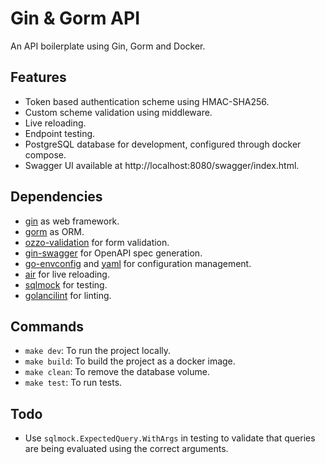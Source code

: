 # Gin & Gorm API
An API boilerplate using Gin, Gorm and Docker.

## Features
- Token based authentication scheme using HMAC-SHA256.
- Custom scheme validation using middleware.
- Live reloading.
- Endpoint testing.
- PostgreSQL database for development, configured through docker compose.
- Swagger UI available at http://localhost:8080/swagger/index.html.

## Dependencies
- [gin](https://github.com/gin-gonic/gin) as web framework.
- [gorm](https://github.com/go-gorm/gorm) as ORM.
- [ozzo-validation](https://github.com/go-ozzo/ozzo-validation) for form
  validation.
- [gin-swagger](https://github.com/swaggo/gin-swagger) for OpenAPI spec
  generation.
- [go-envconfig](https://github.com/sethvargo/go-envconfig) and
  [yaml](https://github.com/go-yaml/yaml/tree/v3) for configuration management.
- [air](https://github.com/air-verse/air) for live reloading.
- [sqlmock](https://github.com/DATA-DOG/go-sqlmock) for testing.
- [golancilint](https://github.com/golangci/golangci-lint) for linting.

## Commands
- `make dev`: To run the project locally.
- `make build`: To build the project as a docker image.
- `make clean`: To remove the database volume.
- `make test`: To run tests.

## Todo
- Use `sqlmock.ExpectedQuery.WithArgs` in testing to validate that queries are
  being evaluated using the correct arguments.
